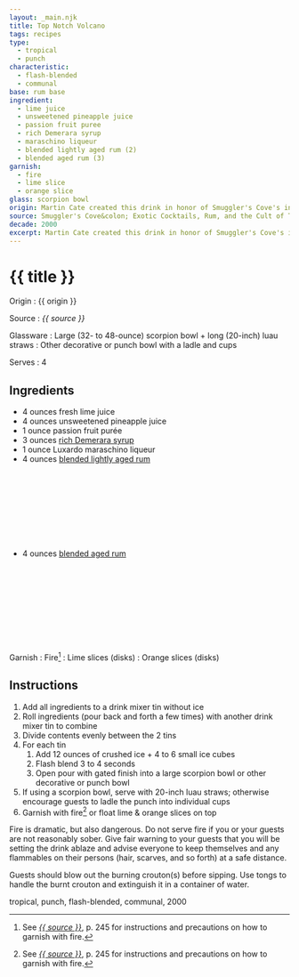 ```yaml
---
layout: _main.njk
title: Top Notch Volcano
tags: recipes
type:
  - tropical
  - punch
characteristic:
  - flash-blended
  - communal
base: rum base
ingredient:
  - lime juice
  - unsweetened pineapple juice
  - passion fruit puree
  - rich Demerara syrup
  - maraschino liqueur
  - blended lightly aged rum (2)
  - blended aged rum (3)
garnish:
  - fire
  - lime slice
  - orange slice
glass: scorpion bowl
origin: Martin Cate created this drink in honor of Smuggler's Cove's interior designer, Ignacio "Notch" Gonzalez.
source: Smuggler's Cove&colon; Exotic Cocktails, Rum, and the Cult of Tiki
decade: 2000
excerpt: Martin Cate created this drink in honor of Smuggler's Cove's interior designer, Ignacio "Notch" Gonzalez.
---
```

<!-- markdownlint-disable MD025 -->
# {{ title }}
<!-- markdownlint-enable MD025 -->

Origin
  : {{ origin }}

Source
  : <cite><span data-pagefind-filter="Source">{{ source }}</span></cite>

Glassware
  : Large (32- to 48-ounce) scorpion bowl + long (20-inch) luau straws
  : Other decorative or punch bowl with a ladle and cups

Serves
  : 4

## Ingredients

* 4 ounces fresh lime juice
* 4 ounces unsweetened pineapple juice
* 1 ounce passion fruit purée
* 3 ounces [rich Demerara syrup](/mixes/2-1-simple-syrup)
* 1 ounce Luxardo maraschino liqueur
* 4 ounces [blended lightly aged rum](/rums/04-rum-blended-lightly-aged/)<icon-l space="1em" class="bigger" label="(2)"><span class="with-icon"><svg class="icon"><use href="/assets/images/icons/circle-2.svg#circle-2"></use></svg></span></icon-l>
* 4 ounces [blended aged rum](/rums/05-rum-blended-aged/)<icon-l space="1em" class="bigger" label="(3)"><span class="with-icon"><svg class="icon"><use href="/assets/images/icons/circle-3.svg#circle-3"></use></svg></span></icon-l>

Garnish
  : <span data-pagefind-filter="Garnish">Fire</span>[^1]
  : <span data-pagefind-filter="Garnish">Lime slices (disks)</span>
  : <span data-pagefind-filter="Garnish">Orange slices (disks)</span>

## Instructions

1. Add all ingredients to a drink mixer tin without ice
2. Roll ingredients (pour back and forth a few times) with another drink mixer tin to combine
3. Divide contents evenly between the 2 tins
4. For each tin
   1. Add 12 ounces of crushed ice + 4 to 6 small ice cubes
   2. Flash blend 3 to 4 seconds
   3. Open pour with gated finish into a large scorpion bowl or other decorative or punch bowl
5. If using a scorpion bowl, serve with 20-inch luau straws; otherwise encourage guests to ladle the punch into individual cups
6. Garnish with fire[^1] or float lime & orange slices on top

[^1]: See <cite><a href="https://www.smugglerscovesf.com/store/smugglers-cove-exotic-cocktails-rum-and-the-cult-of-tiki-signed" rel="external noopener" target="_blank"><span data-pagefind-filter="Source">{{ source }}</span></a></cite>, p. 245 for instructions and precautions on how to garnish with fire.

<tiki-callout type="danger">

  Fire is dramatic, but also dangerous. Do not serve fire if you or your guests are not reasonably sober. Give fair warning to your guests that you will be setting the drink ablaze and advise everyone to keep themselves and any flammables on their persons (hair, scarves, and so forth) at a safe distance.

  Guests should blow out the burning crouton(s) before sipping. Use tongs to handle the burnt crouton and extinguish it in a container of water.

</tiki-callout>

<div
  data-cat[0]="Drink"
  data-type[0]="Tropical"
  data-type[1]="Punch"
  data-char[0]="Flash-blended"
  data-char[1]="Communal"
  data-base[0]="Rum/Cane spirits"
  data-ingredient[0]="Lime juice"
  data-ingredient[1]="Pineapple juice, unsweetened"
  data-ingredient[2]="Passion fruit syrup"
  data-ingredient[3]="Rich Demerara syrup"
  data-ingredient[4]="Maraschino liqueur"
  data-ingredient[5]="Luxardo maraschino liqueur"
  data-ingredient[6]="Blended lightly aged rum [2]"
  data-ingredient[7]="Blended aged rum [3]"
  data-origin[0]="Martin Cate"
  data-glass[0]="Scorpion bowl"
  data-glass[1]="Scorpion bowl, large (32- to 48-ounce)"
  data-glass[2]="Decorative bowl, large (32- to 48-ounce)"
  data-glass[3]="Decorative bowl"
  data-glass[4]="Punch bowl, large (32- to 48-ounce)"
  data-glass[5]="Punch bowl"
  data-glass[6]="Ladle"
  data-glass[7]="Punch glassware"
  data-decade[0]="2000"
  data-pagefind-filter="
    Category[data-cat[0]],
    Type[data-type[0]],
    Type[data-type[1]],
    Characteristic[data-char[0]],
    Characteristic[data-char[1]],
    Base[data-base[0]],
    Ingredient[data-ingredient[0]],
    Ingredient[data-ingredient[1]],
    Ingredient[data-ingredient[2]],
    Ingredient[data-ingredient[3]],
    Ingredient[data-ingredient[4]],
    Ingredient[data-ingredient[5]],
    Ingredient[data-ingredient[6]],
    Ingredient[data-ingredient[7]],
    Origin[data-origin[0]],
    Glassware[data-glass[0]],
    Glassware[data-glass[1]],
    Glassware[data-glass[2]],
    Glassware[data-glass[3]],
    Glassware[data-glass[4]],
    Glassware[data-glass[5]],
    Glassware[data-glass[6]],
    Glassware[data-glass[7]],
    Decade[data-decade[0]]
  "
>
</div>

<div class="keywords" aria-hidden>tropical, punch, flash-blended, communal, 2000</div>
